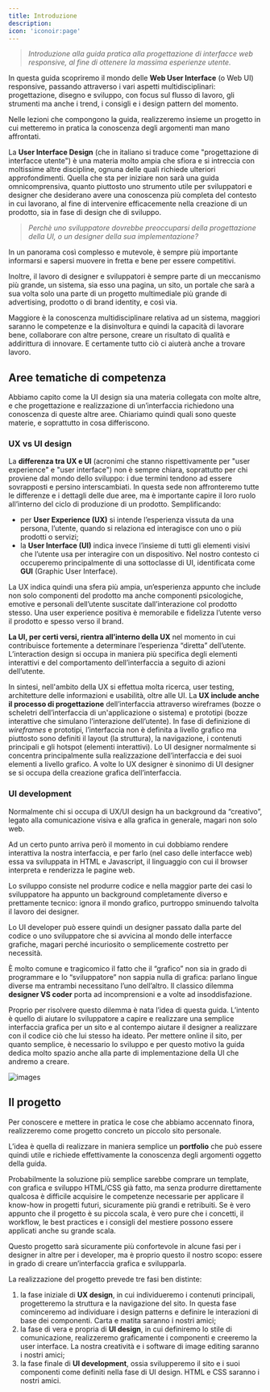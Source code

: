 ```yaml
---
title: Introduzione
description: 
icon: 'iconoir:page'
---
```


> *Introduzione alla guida pratica alla progettazione di interfacce web responsive, al fine di ottenere la massima esperienze utente.*

In questa guida scopriremo il mondo delle **Web User Interface** (o Web UI) responsive, passando attraverso i vari aspetti multidisciplinari: progettazione, disegno e sviluppo, con focus sul flusso di lavoro, gli strumenti ma anche i trend, i consigli e i design pattern del momento.

Nelle lezioni che compongono la guida, realizzeremo insieme un progetto in cui metteremo in pratica la conoscenza degli argomenti man mano affrontati.

La **User Interface Design** (che in italiano si traduce come "progettazione di interfacce utente") è una materia molto ampia che sfiora e si intreccia con moltissime altre discipline, ognuna delle quali richiede ulteriori approfondimenti. Quella che sta per iniziare non sarà una guida omnicomprensiva, quanto piuttosto uno strumento utile per sviluppatori e designer che desiderano avere una conoscenza più completa del contesto in cui lavorano, al fine di intervenire efficacemente nella creazione di un prodotto, sia in fase di design che di sviluppo.

> *Perchè uno sviluppatore dovrebbe preoccuparsi della progettazione della UI, o un designer della sua implementazione?*

In un panorama così complesso e mutevole, è sempre più importante informarsi e sapersi muovere in fretta e bene per essere competitivi.

Inoltre, il lavoro di designer e sviluppatori è sempre parte di un meccanismo più grande, un sistema, sia esso una pagina, un sito, un portale che sarà a sua volta solo una parte di un progetto multimediale più grande di advertising, prodotto o di brand identity, e così via.

Maggiore è la conoscenza multidisciplinare relativa ad un sistema, maggiori saranno le competenze e la disinvoltura e quindi la capacità di lavorare bene, collaborare con altre persone, creare un risultato di qualità e addirittura di innovare. E certamente tutto ciò ci aiuterà anche a trovare lavoro.

## Aree tematiche di competenza

Abbiamo capito come la UI design sia una materia collegata con molte altre, e che progettazione e realizzazione di un’interfaccia richiedono una conoscenza di queste altre aree. Chiariamo quindi quali sono queste materie, e soprattutto in cosa differiscono.


### UX vs UI design


La **differenza tra UX e UI** (acronimi che stanno rispettivamente per "user experience" e "user interface") non è sempre chiara, soprattutto per chi proviene dal mondo dello sviluppo: i due termini tendono ad essere sovrapposti e persino interscambiati. In questa sede non affronteremo tutte le differenze e i dettagli delle due aree, ma è importante capire il loro ruolo all’interno del ciclo di produzione di un prodotto. Semplificando:

- per **User Experience (UX)** si intende l’esperienza vissuta da una persona, l’utente, quando si relaziona ed interagisce con uno o più prodotti o servizi;
- la **User Interface (UI)** indica invece l’insieme di tutti gli elementi visivi che l’utente usa per interagire con un dispositivo. Nel nostro contesto ci occuperemo principalmente di una sottoclasse di UI, identificata come **GUI** (Graphic User Interface).

La UX indica quindi una sfera più ampia, un’esperienza appunto che include non solo componenti del prodotto ma anche componenti psicologiche, emotive e personali dell’utente suscitate dall’interazione col prodotto stesso. Una user experience positiva è memorabile e fidelizza l’utente verso il prodotto e spesso verso il brand.

**La UI, per certi versi, rientra all’interno della UX** nel momento in cui contribuisce fortemente a determinare l’esperienza “diretta” dell’utente. L’interaction design si occupa in maniera più specifica degli elementi interattivi e del comportamento dell’interfaccia a seguito di azioni dell’utente.

In sintesi, nell'ambito della UX si effettua molta ricerca, user testing, architetture delle informazioni e usabilità, oltre alle UI. La **UX include anche il processo di progettazione** dell’interfaccia attraverso wireframes (bozze o scheletri dell’interfaccia di un'applicazione o sistema) e prototipi (bozze interattive che simulano l’interazione dell’utente). In fase di definizione di *wireframes* e prototipi, l’interfaccia non è definita a livello grafico ma piuttosto sono definiti il layout (la struttura), la navigazione, i contenuti principali e gli hotspot (elementi interattivi). Lo UI designer normalmente si concentra principalmente sulla realizzazione dell’interfaccia e dei suoi elementi a livello grafico. A volte lo UX designer è sinonimo di UI designer se si occupa della creazione grafica dell’interfaccia.


### UI development

Normalmente chi si occupa di UX/UI design ha un background da “creativo”, legato alla comunicazione visiva e alla grafica in generale, magari non solo web.

Ad un certo punto arriva però il momento in cui dobbiamo rendere interattiva la nostra interfaccia, e per farlo (nel caso delle interfacce web) essa va sviluppata in HTML e Javascript, il linguaggio con cui il browser interpreta e renderizza le pagine web.

Lo sviluppo consiste nel produrre codice e nella maggior parte dei casi lo sviluppatore ha appunto un background completamente diverso e prettamente tecnico: ignora il mondo grafico, purtroppo sminuendo talvolta il lavoro dei designer.

Lo UI developer può essere quindi un designer passato dalla parte del codice o uno sviluppatore che si avvicina al mondo delle interfacce grafiche, magari perché incuriosito o semplicemente costretto per necessità.

È molto comune e tragicomico il fatto che il “grafico” non sia in grado di programmare e lo “sviluppatore” non sappia nulla di grafica: parlano lingue diverse ma entrambi necessitano l’uno dell’altro. Il classico dilemma **designer VS coder** porta ad incomprensioni e a volte ad insoddisfazione.


Proprio per risolvere questo dilemma è nata l’idea di questa guida. L’intento è quello di aiutare lo sviluppatore a capire e realizzare una semplice interfaccia grafica per un sito e al contempo aiutare il designer a realizzare con il codice ciò che lui stesso ha ideato. Per mettere online il sito, per quanto semplice, è necessario lo sviluppo e per questo motivo la guida dedica molto spazio anche alla parte di implementazione della UI che andremo a creare.

![images](/images/ux-crash-course/01.jpg)

## Il progetto

Per conoscere e mettere in pratica le cose che abbiamo accennato finora, realizzeremo come progetto concreto un piccolo sito personale.

L’idea è quella di realizzare in maniera semplice un **portfolio** che può essere quindi utile e richiede effettivamente la conoscenza degli argomenti oggetto della guida.

Probabilmente la soluzione più semplice sarebbe comprare un template, con grafica e sviluppo HTML/CSS già fatto, ma senza produrre direttamente qualcosa è difficile acquisire le competenze necessarie per applicare il know-how in progetti futuri, sicuramente più grandi e retribuiti. Se è vero appunto che il progetto è su piccola scala, è vero pure che i concetti, il workflow, le best practices e i consigli del mestiere possono essere applicati anche su grande scala.

Questo progetto sarà sicuramente più confortevole in alcune fasi per i designer in altre per i developer, ma è proprio questo il nostro scopo: essere in grado di creare un’interfaccia grafica e svilupparla.

La realizzazione del progetto prevede tre fasi ben distinte:

1. la fase iniziale di **UX design**, in cui individueremo i contenuti principali, progetteremo la struttura e la navigazione del sito. In questa fase cominceremo ad individuare i design patterns e definire le interazioni di base dei componenti. Carta e matita saranno i nostri amici;
2. la fase di vera e propria di **UI design**, in cui definiremo lo stile di comunicazione, realizzeremo graficamente i componenti e creeremo la user interface. La nostra creatività e i software di image editing saranno i nostri amici;
3. la fase finale di **UI development**, ossia svilupperemo il sito e i suoi componenti come definiti nella fase di UI design. HTML e CSS saranno i nostri amici.